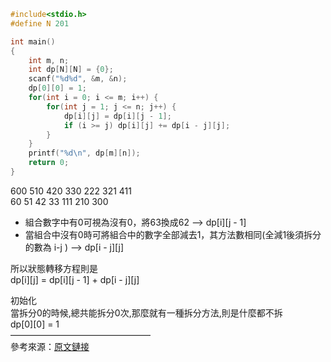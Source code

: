 ```c
#include<stdio.h>
#define N 201

int main()
{
    int m, n;
    int dp[N][N] = {0};
    scanf("%d%d", &m, &n);
    dp[0][0] = 1;
    for(int i = 0; i <= m; i++) {
        for(int j = 1; j <= n; j++) {
            dp[i][j] = dp[i][j - 1];
            if (i >= j) dp[i][j] += dp[i - j][j];
        }
    }
    printf("%d\n", dp[m][n]);
    return 0;
}
```

600 510 420 330 222 321 411  
60  51  42  33  111 210 300  
* 組合數字中有0可視為沒有0，將63換成62 --> dp[i][j - 1]  
* 當組合中沒有0時可將組合中的數字全部減去1，其方法數相同(全減1後須拆分的數為 i-j ) --> dp[i - j][j]  

所以狀態轉移方程則是  
dp[i][j] = dp[i][j - 1] + dp[i - j][j]  

初始化  
當拆分0的時候,總共能拆分0次,那麼就有一種拆分方法,則是什麼都不拆  
dp[0][0] = 1  
————————————————  
參考來源：[原文鏈接](https://blog.csdn.net/ghost_him/article/details/123055311)  

